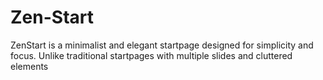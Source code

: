 # Zen-Start
ZenStart is a minimalist and elegant startpage designed for simplicity and focus. Unlike traditional startpages with multiple slides and cluttered elements  

